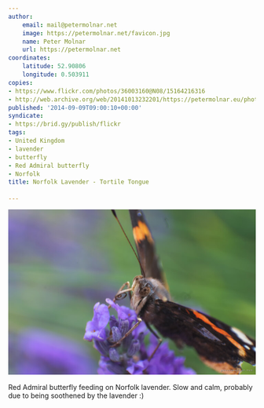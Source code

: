 ```yaml
---
author:
    email: mail@petermolnar.net
    image: https://petermolnar.net/favicon.jpg
    name: Peter Molnar
    url: https://petermolnar.net
coordinates:
    latitude: 52.90806
    longitude: 0.503911
copies:
- https://www.flickr.com/photos/36003160@N08/15164216316
- http://web.archive.org/web/20141013232201/https://petermolnar.eu/photo/norfolk-lavender-tortile-tongue/
published: '2014-09-09T09:00:10+00:00'
syndicate:
- https://brid.gy/publish/flickr
tags:
- United Kingdom
- lavender
- butterfly
- Red Admiral butterfly
- Norfolk
title: Norfolk Lavender - Tortile Tongue

---
```


![](norfolk-lavender-tortile-tongue.jpg)

Red Admiral butterfly feeding on Norfolk lavender. Slow and calm,
probably due to being soothened by the lavender :)
